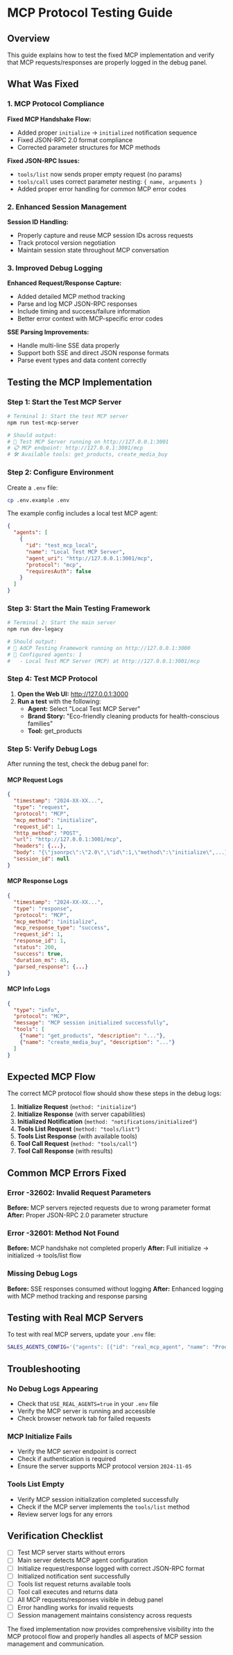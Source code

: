 # MCP Protocol Testing Guide

## Overview

This guide explains how to test the fixed MCP implementation and verify that MCP requests/responses are properly logged in the debug panel.

## What Was Fixed

### 1. **MCP Protocol Compliance**

**Fixed MCP Handshake Flow:**
- Added proper `initialize` → `initialized` notification sequence
- Fixed JSON-RPC 2.0 format compliance
- Corrected parameter structures for MCP methods

**Fixed JSON-RPC Issues:**
- `tools/list` now sends proper empty request (no params)
- `tools/call` uses correct parameter nesting: `{ name, arguments }`
- Added proper error handling for common MCP error codes

### 2. **Enhanced Session Management**

**Session ID Handling:**
- Properly capture and reuse MCP session IDs across requests
- Track protocol version negotiation
- Maintain session state throughout MCP conversation

### 3. **Improved Debug Logging**

**Enhanced Request/Response Capture:**
- Added detailed MCP method tracking
- Parse and log MCP JSON-RPC responses
- Include timing and success/failure information
- Better error context with MCP-specific error codes

**SSE Parsing Improvements:**
- Handle multi-line SSE data properly
- Support both SSE and direct JSON response formats
- Parse event types and data content correctly

## Testing the MCP Implementation

### Step 1: Start the Test MCP Server

```bash
# Terminal 1: Start the test MCP server
npm run test-mcp-server

# Should output:
# 🔧 Test MCP Server running on http://127.0.0.1:3001
# 📋 MCP endpoint: http://127.0.0.1:3001/mcp
# 🛠️ Available tools: get_products, create_media_buy
```

### Step 2: Configure Environment

Create a `.env` file:

```bash
cp .env.example .env
```

The example config includes a local test MCP agent:
```json
{
  "agents": [
    {
      "id": "test_mcp_local",
      "name": "Local Test MCP Server", 
      "agent_uri": "http://127.0.0.1:3001/mcp",
      "protocol": "mcp",
      "requiresAuth": false
    }
  ]
}
```

### Step 3: Start the Main Testing Framework

```bash
# Terminal 2: Start the main server
npm run dev-legacy

# Should output:
# 🚀 AdCP Testing Framework running on http://127.0.0.1:3000
# 📡 Configured agents: 1
#   - Local Test MCP Server (MCP) at http://127.0.0.1:3001/mcp
```

### Step 4: Test MCP Protocol

1. **Open the Web UI:** http://127.0.0.1:3000
2. **Run a test** with the following:
   - **Agent:** Select "Local Test MCP Server"
   - **Brand Story:** "Eco-friendly cleaning products for health-conscious families"
   - **Tool:** get_products

### Step 5: Verify Debug Logs

After running the test, check the debug panel for:

#### **MCP Request Logs**
```json
{
  "timestamp": "2024-XX-XX...",
  "type": "request",
  "protocol": "MCP",
  "mcp_method": "initialize",
  "request_id": 1,
  "http_method": "POST",
  "url": "http://127.0.0.1:3001/mcp",
  "headers": {...},
  "body": "{\"jsonrpc\":\"2.0\",\"id\":1,\"method\":\"initialize\",...}",
  "session_id": null
}
```

#### **MCP Response Logs**
```json
{
  "timestamp": "2024-XX-XX...",
  "type": "response", 
  "protocol": "MCP",
  "mcp_method": "initialize",
  "mcp_response_type": "success",
  "request_id": 1,
  "response_id": 1,
  "status": 200,
  "success": true,
  "duration_ms": 45,
  "parsed_response": {...}
}
```

#### **MCP Info Logs**
```json
{
  "type": "info",
  "protocol": "MCP", 
  "message": "MCP session initialized successfully",
  "tools": [
    {"name": "get_products", "description": "..."},
    {"name": "create_media_buy", "description": "..."}
  ]
}
```

## Expected MCP Flow

The correct MCP protocol flow should show these steps in the debug logs:

1. **Initialize Request** (`method: "initialize"`)
2. **Initialize Response** (with server capabilities)
3. **Initialized Notification** (`method: "notifications/initialized"`)
4. **Tools List Request** (`method: "tools/list"`)
5. **Tools List Response** (with available tools)
6. **Tool Call Request** (`method: "tools/call"`)
7. **Tool Call Response** (with results)

## Common MCP Errors Fixed

### Error -32602: Invalid Request Parameters
**Before:** MCP servers rejected requests due to wrong parameter format
**After:** Proper JSON-RPC 2.0 parameter structure

### Error -32601: Method Not Found  
**Before:** MCP handshake not completed properly
**After:** Full initialize → initialized → tools/list flow

### Missing Debug Logs
**Before:** SSE responses consumed without logging
**After:** Enhanced logging with MCP method tracking and response parsing

## Testing with Real MCP Servers

To test with real MCP servers, update your `.env` file:

```bash
SALES_AGENTS_CONFIG='{"agents": [{"id": "real_mcp_agent", "name": "Production MCP Agent", "agent_uri": "https://your-mcp-server.com/mcp", "protocol": "mcp", "auth_token_env": "your-auth-token", "requiresAuth": true}]}'
```

## Troubleshooting

### No Debug Logs Appearing
- Check that `USE_REAL_AGENTS=true` in your `.env` file
- Verify the MCP server is running and accessible
- Check browser network tab for failed requests

### MCP Initialize Fails
- Verify the MCP server endpoint is correct
- Check if authentication is required
- Ensure the server supports MCP protocol version `2024-11-05`

### Tools List Empty
- Verify MCP session initialization completed successfully
- Check if the MCP server implements the `tools/list` method
- Review server logs for any errors

## Verification Checklist

- [ ] Test MCP server starts without errors
- [ ] Main server detects MCP agent configuration  
- [ ] Initialize request/response logged with correct JSON-RPC format
- [ ] Initialized notification sent successfully
- [ ] Tools list request returns available tools
- [ ] Tool call executes and returns data
- [ ] All MCP requests/responses visible in debug panel
- [ ] Error handling works for invalid requests
- [ ] Session management maintains consistency across requests

The fixed implementation now provides comprehensive visibility into the MCP protocol flow and properly handles all aspects of MCP session management and communication.